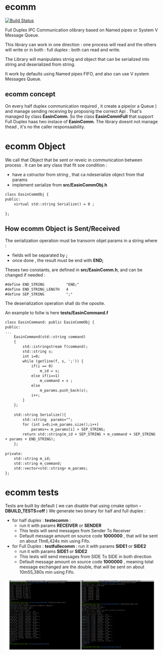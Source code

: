 # ecomm

[![Build Status](https://travis-ci.org/medazzo/ecomm.svg?branch=master)](https://travis-ci.org/medazzo/ecomm)

Full Duplex IPC Communication olibrary based on Named pipes or System V Message Queue.

This library can work in one direction : one process will read and the others will write or in both : full duplex : both can read and write.

The Library will manipulates strnig and object that can be serialized into string and deserialized from string.

It work by defaults using Named pipes FIFO, and also can use V system  Messages Queue.

## ecomm concept

On every half duplex communication required , it create a pipe(or a Queue ) and manage sending receiving  by proposnig the correct Api .
That's managed by class **EasinComm**.
So the class **EasinCommFull** that support Full Duplex haas two instace of  **EasinComm**.
The library doesnt not manage thead , it's no the caller responsaability.


# ecomm Object 

We call that Object that be sent or reveic in communication between process .
It can be any class that fit soe condition :
* have a cstructor from string , that ca ndeserialize object from that params
* implement serialize from **src/EasinCommObj.h**
```
class EasinCommObj {
public:
    virtual std::string Serialize() = 0 ;
    
};
```

## How ecomm Object  is Sent/Received

The serialization operation must be transorm objet params in a string where :
- fields will be separated by **;**
- once done , the result must be end with **END;**

Theses two constants, are defined in **src/EasinComm.h**, and can be changed if needed :
```
#define END_STRING          "END;"
#define END_STRING_LENGTH   4
#define SEP_STRING          ";"
```

The deserialization operation shall do the oposite.

An example to follw is here  **tests/EasinCommand.f**
```
class EasinCommand: public EasinCommObj {
public:
...
    EasinCommand(std::string command)
    {
        std::istringstream f(command);
        std::string s;  
        int i=0;
        while (getline(f, s, ';')) {
            if(i == 0)
                m_id = s;
            else if(i==1)
                m_command = s ;
            else
                m_params.push_back(s);
            i++;
        }
    };

    std::string Serialize(){
        std::string  params="";
        for (int i=0;i<m_params.size();i++)
            params+= m_params[i] + SEP_STRING;
        return std::string(m_id + SEP_STRING + m_command + SEP_STRING + params + END_STRING);
    };

private:
    std::string m_id;
    std::string m_command;
    std::vector<std::string> m_params;
};

```

# ecomm tests
Tests are built by default ( we can disable that using cmake option **-DBUILD_TESTS=off** )
We generate two binary for half and full duplex : 
* for half duplex : **testecomm**      : 
  * run it with params **RECEIVER** or **SENDER**
  * This tests will send messages from Sender To Receiver 
  * Default message amount on source code **1000000** , that will be sent on about 11m6,424s min using Fifo.
* for Full Duplex : **testfullecomm**  :  run it with params **SIDE1** or **SIDE2**
  * run it with params **SIDE1** or **SIDE2**
  * This tests will send messages from SIDE To SIDE in both direction
  * Default message amount on source code **1000000** , meaning total message exchanged are the double, that will be sent on about 10m55,380s min using Fifo.

![ecomm Tests](picts/ecomm.png?raw=true "half and full duplex tests with small amount of messages")
